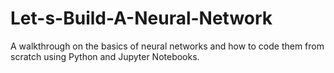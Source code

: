 # Let-s-Build-A-Neural-Network
A walkthrough on the basics of neural networks and how to code them from scratch using Python and Jupyter Notebooks.
